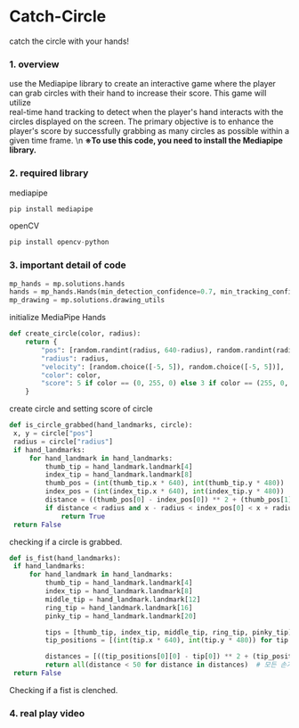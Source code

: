 # Catch-Circle
catch the circle with your hands!

### 1. overview
   use the Mediapipe library to create an interactive game where the player can grab circles with their hand to increase their score. This game will utilize   
   real-time hand tracking to detect when the player's hand interacts with the circles displayed on the screen. The primary objective is to enhance the player's score 
   by successfully grabbing as many circles as possible within a given time frame. \n
   **※To use this code, you need to install the Mediapipe library.**

### 2. required library
   mediapipe
   ``` python
   pip install mediapipe
   ```
   
   openCV
   ``` python
   pip install opencv-python
   ```

### 3. important detail of code
   ``` python
   mp_hands = mp.solutions.hands
   hands = mp_hands.Hands(min_detection_confidence=0.7, min_tracking_confidence=0.7)
   mp_drawing = mp.solutions.drawing_utils
   ```
   initialize MediaPipe Hands

   ``` python
   def create_circle(color, radius):
       return {
           "pos": [random.randint(radius, 640-radius), random.randint(radius, 480-radius)],
           "radius": radius,
           "velocity": [random.choice([-5, 5]), random.choice([-5, 5])],
           "color": color,
           "score": 5 if color == (0, 255, 0) else 3 if color == (255, 0, 0) else -3
       }
   ```
   create circle and setting score of circle

   ``` python
   def is_circle_grabbed(hand_landmarks, circle):
    x, y = circle["pos"]
    radius = circle["radius"]
    if hand_landmarks:
        for hand_landmark in hand_landmarks:
            thumb_tip = hand_landmark.landmark[4]
            index_tip = hand_landmark.landmark[8]
            thumb_pos = (int(thumb_tip.x * 640), int(thumb_tip.y * 480))
            index_pos = (int(index_tip.x * 640), int(index_tip.y * 480))
            distance = ((thumb_pos[0] - index_pos[0]) ** 2 + (thumb_pos[1] - index_pos[1]) ** 2) ** 0.5
            if distance < radius and x - radius < index_pos[0] < x + radius and y - radius < index_pos[1] < y + radius:
                return True
    return False
   ```
   checking if a circle is grabbed.

   ``` python
def is_fist(hand_landmarks):
    if hand_landmarks:
        for hand_landmark in hand_landmarks:
            thumb_tip = hand_landmark.landmark[4]
            index_tip = hand_landmark.landmark[8]
            middle_tip = hand_landmark.landmark[12]
            ring_tip = hand_landmark.landmark[16]
            pinky_tip = hand_landmark.landmark[20]

            tips = [thumb_tip, index_tip, middle_tip, ring_tip, pinky_tip]
            tip_positions = [(int(tip.x * 640), int(tip.y * 480)) for tip in tips]

            distances = [((tip_positions[0][0] - tip[0]) ** 2 + (tip_positions[0][1] - tip[1]) ** 2) ** 0.5 for tip in tip_positions[1:]]
            return all(distance < 50 for distance in distances)  # 모든 손가락 끝이 서로 가까이 모여있는지 확인
    return False
   ```
   Checking if a fist is clenched.

### 4. real play video
